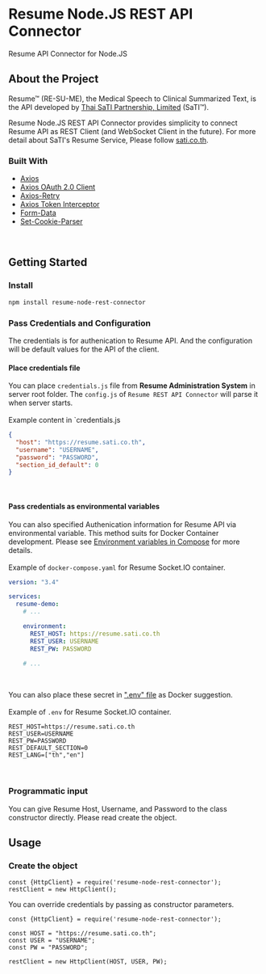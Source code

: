 # Resume Node.JS REST API Connector
Resume API Connector for Node.JS

## About the Project

Resume&trade; (RE-SU-ME), the Medical Speech to Clinical Summarized Text, is the API developed by [Thai SaTI Partnership, Limited](https://sati.co.th) (SaTI&trade;).
  <br>

Resume Node.JS REST API Connector provides simplicity to connect Resume API as REST Client (and WebSocket Client in the future).
For more detail about SaTI&apos;s Resume Service, Please follow [sati.co.th](https://sati.co.th).

### Built With
- [Axios](https://axios-http.com/)
- [Axios OAuth 2.0 Client](https://github.com/compwright/axios-oauth-client)
- [Axios-Retry](https://github.com/softonic/axios-retry)
- [Axios Token Interceptor](https://github.com/sandrinodimattia/axios-token-interceptor)
- [Form-Data](https://github.com/form-data/form-data)
- [Set-Cookie-Parser](https://github.com/nfriedly/set-cookie-parser)

<br>

## Getting Started
### Install
```sh
npm install resume-node-rest-connector
```
### Pass Credentials and Configuration
The credentials is for authenication to Resume API. And the configuration will be default values for the API of the client.

#### Place credentials file
You can place `credentials.js` file from **Resume Administration System** in server root folder. The `config.js` of `Resume REST API Connector` will parse it when server starts.  
<br>
Example content in `credentials.js
```JSON
{
  "host": "https://resume.sati.co.th",
  "username": "USERNAME",
  "password": "PASSWORD",
  "section_id_default": 0
}
```
<br>

#### Pass credentials as environmental variables
You can also specified Authenication information for Resume API via environmental variable. This method suits for Docker Container development. Please see [Environment variables in Compose](https://docs.docker.com/compose/environment-variables/) for more details.  
<br>
Example of `docker-compose.yaml` for Resume Socket.IO container. 

```yaml
version: "3.4"

services:
  resume-demo:
    # ...

    environment:
      REST_HOST: https://resume.sati.co.th
      REST_USER: USERNAME
      REST_PW: PASSWORD
    
    # ...

```
  
<br>  

You can also place these secret in [&quot;.env&quot; file](https://docs.docker.com/compose/environment-variables/#the-env-file) as Docker suggestion.
<br>  
Example of `.env` for Resume Socket.IO container.  

```ENV
REST_HOST=https://resume.sati.co.th
REST_USER=USERNAME
REST_PW=PASSWORD
REST_DEFAULT_SECTION=0
REST_LANG=["th","en"]
```

<br>  

### Programmatic input
You can give Resume Host, Username, and Password to the class constructor directly. Please read create the object.

## Usage

### Create the object

```JS
const {HttpClient} = require('resume-node-rest-connector');
restClient = new HttpClient();
```

You can override credentials by passing as constructor parameters.
```JS
const {HttpClient} = require('resume-node-rest-connector');

const HOST = "https://resume.sati.co.th";
const USER = "USERNAME";
const PW = "PASSWORD";

restClient = new HttpClient(HOST, USER, PW);
```
